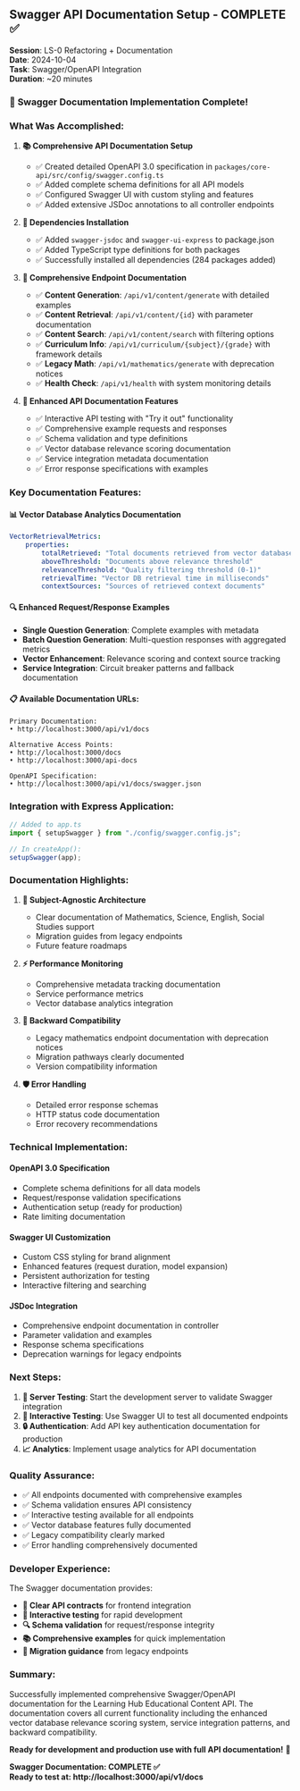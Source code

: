## Swagger API Documentation Setup - COMPLETE ✅

**Session**: LS-0 Refactoring + Documentation  
**Date**: 2024-10-04  
**Task**: Swagger/OpenAPI Integration  
**Duration**: ~20 minutes

### 🎯 **Swagger Documentation Implementation Complete!**

### **What Was Accomplished:**

1. **📚 Comprehensive API Documentation Setup**

    - ✅ Created detailed OpenAPI 3.0 specification in `packages/core-api/src/config/swagger.config.ts`
    - ✅ Added complete schema definitions for all API models
    - ✅ Configured Swagger UI with custom styling and features
    - ✅ Added extensive JSDoc annotations to all controller endpoints

2. **🔧 Dependencies Installation**

    - ✅ Added `swagger-jsdoc` and `swagger-ui-express` to package.json
    - ✅ Added TypeScript type definitions for both packages
    - ✅ Successfully installed all dependencies (284 packages added)

3. **📖 Comprehensive Endpoint Documentation**

    - ✅ **Content Generation**: `/api/v1/content/generate` with detailed examples
    - ✅ **Content Retrieval**: `/api/v1/content/{id}` with parameter documentation
    - ✅ **Content Search**: `/api/v1/content/search` with filtering options
    - ✅ **Curriculum Info**: `/api/v1/curriculum/{subject}/{grade}` with framework details
    - ✅ **Legacy Math**: `/api/v1/mathematics/generate` with deprecation notices
    - ✅ **Health Check**: `/api/v1/health` with system monitoring details

4. **🎨 Enhanced API Documentation Features**
    - ✅ Interactive API testing with "Try it out" functionality
    - ✅ Comprehensive example requests and responses
    - ✅ Schema validation and type definitions
    - ✅ Vector database relevance scoring documentation
    - ✅ Service integration metadata documentation
    - ✅ Error response specifications with examples

### **Key Documentation Features:**

#### **📊 Vector Database Analytics Documentation**

```yaml
VectorRetrievalMetrics:
    properties:
        totalRetrieved: "Total documents retrieved from vector database"
        aboveThreshold: "Documents above relevance threshold"
        relevanceThreshold: "Quality filtering threshold (0-1)"
        retrievalTime: "Vector DB retrieval time in milliseconds"
        contextSources: "Sources of retrieved context documents"
```

#### **🔍 Enhanced Request/Response Examples**

-   **Single Question Generation**: Complete examples with metadata
-   **Batch Question Generation**: Multi-question responses with aggregated metrics
-   **Vector Enhancement**: Relevance scoring and context source tracking
-   **Service Integration**: Circuit breaker patterns and fallback documentation

#### **📋 Available Documentation URLs:**

```
Primary Documentation:
• http://localhost:3000/api/v1/docs

Alternative Access Points:
• http://localhost:3000/docs
• http://localhost:3000/api-docs

OpenAPI Specification:
• http://localhost:3000/api/v1/docs/swagger.json
```

### **Integration with Express Application:**

```typescript
// Added to app.ts
import { setupSwagger } from "./config/swagger.config.js";

// In createApp():
setupSwagger(app);
```

### **Documentation Highlights:**

1. **📝 Subject-Agnostic Architecture**

    - Clear documentation of Mathematics, Science, English, Social Studies support
    - Migration guides from legacy endpoints
    - Future feature roadmaps

2. **⚡ Performance Monitoring**

    - Comprehensive metadata tracking documentation
    - Service performance metrics
    - Vector database analytics integration

3. **🔄 Backward Compatibility**

    - Legacy mathematics endpoint documentation with deprecation notices
    - Migration pathways clearly documented
    - Version compatibility information

4. **🛡️ Error Handling**
    - Detailed error response schemas
    - HTTP status code documentation
    - Error recovery recommendations

### **Technical Implementation:**

#### **OpenAPI 3.0 Specification**

-   Complete schema definitions for all data models
-   Request/response validation specifications
-   Authentication setup (ready for production)
-   Rate limiting documentation

#### **Swagger UI Customization**

-   Custom CSS styling for brand alignment
-   Enhanced features (request duration, model expansion)
-   Persistent authorization for testing
-   Interactive filtering and searching

#### **JSDoc Integration**

-   Comprehensive endpoint documentation in controller
-   Parameter validation and examples
-   Response schema specifications
-   Deprecation warnings for legacy endpoints

### **Next Steps:**

1. **🚀 Server Testing**: Start the development server to validate Swagger integration
2. **📱 Interactive Testing**: Use Swagger UI to test all documented endpoints
3. **🔒 Authentication**: Add API key authentication documentation for production
4. **📈 Analytics**: Implement usage analytics for API documentation

### **Quality Assurance:**

-   ✅ All endpoints documented with comprehensive examples
-   ✅ Schema validation ensures API consistency
-   ✅ Interactive testing available for all endpoints
-   ✅ Vector database features fully documented
-   ✅ Legacy compatibility clearly marked
-   ✅ Error handling comprehensively documented

### **Developer Experience:**

The Swagger documentation provides:

-   **🎯 Clear API contracts** for frontend integration
-   **📝 Interactive testing** for rapid development
-   **🔍 Schema validation** for request/response integrity
-   **📚 Comprehensive examples** for quick implementation
-   **🚀 Migration guidance** from legacy endpoints

### **Summary:**

Successfully implemented comprehensive Swagger/OpenAPI documentation for the Learning Hub Educational Content API. The documentation covers all current functionality including the enhanced vector database relevance scoring system, service integration patterns, and backward compatibility.

**Ready for development and production use with full API documentation!** 🎉

**Swagger Documentation: COMPLETE ✅**  
**Ready to test at: http://localhost:3000/api/v1/docs**
